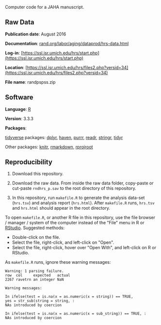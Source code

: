 Computer code for a JAHA manuscript.

## Raw Data

**Publication date**: August 2016

**Documentation**: [rand.org/labor/aging/dataprod/hrs-data.html](https://www.rand.org/labor/aging/dataprod/hrs-data.html)

**Log-in**: [https://ssl.isr.umich.edu/hrs/start.php](https://ssl.isr.umich.edu/hrs/start.php)

**Location**: [https://ssl.isr.umich.edu/hrs/files2.php?versid=34](https://ssl.isr.umich.edu/hrs/files2.php?versid=34)

**File name**: randpspss.zip

## Software

**Language**: [R](https://www.r-project.org)

**Version**: 3.3.3

**Packages**:

[tidyverse](https://mran.microsoft.com/package/tidyverse) packages: [dplyr](https://mran.microsoft.com/package/dplyr), [haven](https://mran.microsoft.com/package/haven), [purrr](https://mran.microsoft.com/package/purrr), [readr](https://mran.revolutionanalytics.com/package/readr), [stringr](https://mran.microsoft.com/package/stringr), [tidyr](https://mran.revolutionanalytics.com/package/tidyr)

Other packages: [knitr](https://mran.microsoft.com/package/knitr), [rmarkdown](https://mran.microsoft.com/package/rmarkdown), [rprojroot](https://mran.microsoft.com/package/rprojroot)

## Reproducibility

1. Download this repository.

2. Download the raw data. From inside the raw data folder, copy-paste or cut-paste `rndhrs_p.sav` to the root directory of this repository.

3. In this repository, run `makefile.R` to generate the analysis data-set (`hrs.tsv`) and analysis report (`hrs.html`). After `makefile.R` runs, `hrs.tsv` and `hrs.html` should appear in the root directory.

To open `makefile.R`, or another R file in this repository, use the file browser / manager / system of the computer instead of the "File" menu in R or [RStudio](https://www.rstudio.com). Suggested methods:

* Double-click on the file.
* Select the file, right-click, and left-click on "Open".
* Select the file, right-click, hover over "Open With", and left-click on R or RStudio.

As `makefile.R` runs, ignore these warning messages:

```
Warning: 1 parsing failure.
row  col     expected   actual
2267 ravetrn an integer NaN
```

```
Warning messages:

In ifelse(test = is.na(x = as.numeric(x = string)) == TRUE,
yes = str_sub(string = string, :
NAs introduced by coercion

In ifelse(test = is.na(x = as.numeric(x = sub_string)) == TRUE, :
NAs introduced by coercion
```